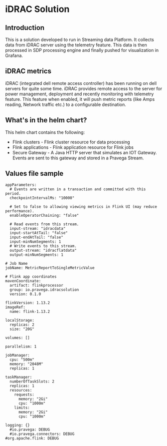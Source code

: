 # iDRAC Solution

## Introduction

This is a solution developed to run in Streaming data Platform.
It collects data from iDRAC server using the telemetry feature. This data is then processed in SDP processing engine and finally pushed for visualization in Grafana. 

## iDRAC metrics

 iDRAC (integrated dell remote access controller) has been running on dell servers for quite some time.  iDRAC provides remote access to the server for power management, deployment and recently monitoring with telemetry feature. This feature when enabled, it will push metric reports (like Amps reading, Network traffic etc.) to a configurable destination.

## What's in the helm chart?
 This helm chart contains the following:

 - Flink clusters - Flink cluster resource for data processing
 - Flink applications - Flink application resource for Flink jobs
 - Secure Gateway - A Java HTTP server that simulates an IOT Gateway. Events are sent to this gateway and stored in a Pravega Stream.

## Values file sample
```
appParameters:
  # Events are written in a transaction and committed with this period.
  checkpointIntervalMs: "10000"

  # Set to false to allowing viewing metrics in Flink UI (may reduce performance).
  enableOperatorChaining: "false"

  # Read events from this stream.
  input-stream: "idracdata"
  input-startAtTail: "false"
  input-endAtTail: "false"
  input-minNumSegments: 1
  # Write events to this stream.
  output-stream: "idracflatdata"
  output-minNumSegments: 1

# Job Name
jobName: MetricReportToSingleMetricValue

# Flink app coordinates
mavenCoordinate:
  artifact: flinkprocessor
  group: io.pravega.idracsolution
  version: 0.1.0

flinkVersion: 1.13.2
imageRef:
  name: flink-1.13.2

localStorage:
  replicas: 2
  size: "20G"

volumes: []

parallelism: 1

jobManager:
  cpu: "500m"
  memory: "2048M"
  replicas: 1

taskManager:
  numberOfTaskSlots: 2
  replicas: 1
  resources:
    requests:
      memory: "2Gi"
      cpu: "1000m"
    limits:
      memory: "2Gi"
      cpu: "1000m"

logging: {}
  #io.pravega: DEBUG
  #io.pravega.connectors: DEBUG
#org.apache.flink: DEBUG
```